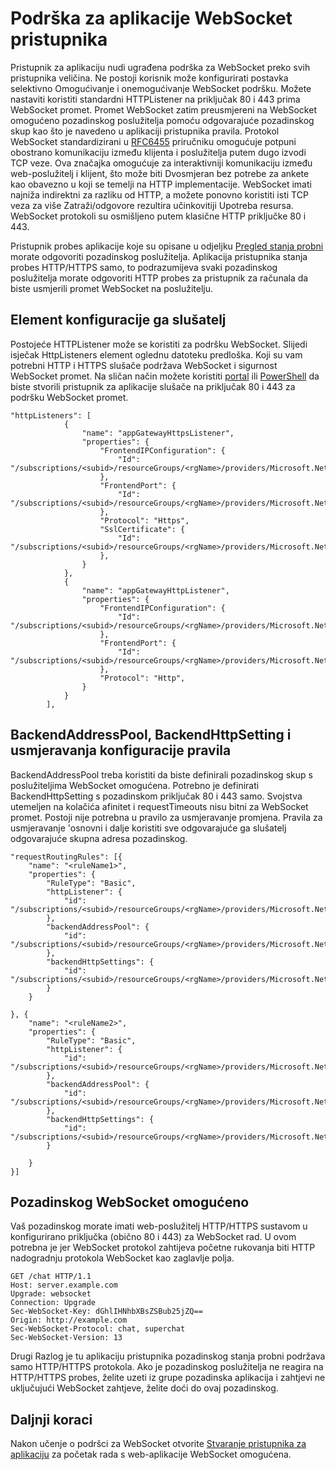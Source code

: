<properties
   pageTitle="Podrška za aplikacije pristupnika WebSocket | Microsoft Azure"
   description="Ova stranica sadrži pregled podrške za aplikaciju pristupnika WebSocket."
   documentationCenter="na"
   services="application-gateway"
   authors="amsriva"
   manager="rossort"
   editor="amsriva"/>
<tags
   ms.service="application-gateway"
   ms.devlang="na"
   ms.topic="article"
   ms.tgt_pltfrm="na"
   ms.workload="infrastructure-services"
   ms.date="09/16/2016"
   ms.author="amsriva"/>

# <a name="application-gateway-websocket-support"></a>Podrška za aplikacije WebSocket pristupnika

Pristupnik za aplikaciju nudi ugrađena podrška za WebSocket preko svih pristupnika veličina. Ne postoji korisnik može konfigurirati postavka selektivno Omogućivanje i onemogućivanje WebSocket podršku. Možete nastaviti koristiti standardni HTTPListener na priključak 80 i 443 prima WebSocket promet. Promet WebSocket zatim preusmjereni na WebSocket omogućeno pozadinskog poslužitelja pomoću odgovarajuće pozadinskog skup kao što je navedeno u aplikaciji pristupnika pravila. Protokol WebSocket standardizirani u [RFC6455](https://tools.ietf.org/html/rfc6455) priručniku omogućuje potpuni obostrano komunikaciju između klijenta i poslužitelja putem dugo izvodi TCP veze. Ova značajka omogućuje za interaktivniji komunikaciju između web-poslužitelj i klijent, što može biti Dvosmjeran bez potrebe za ankete kao obavezno u koji se temelji na HTTP implementacije.  WebSocket imati najniža indirektni za razliku od HTTP, a možete ponovno koristiti isti TCP veza za više Zatraži/odgovore rezultira učinkovitiji Upotreba resursa. WebSocket protokoli su osmišljeno putem klasične HTTP priključke 80 i 443.

Pristupnik probes aplikacije koje su opisane u odjeljku [Pregled stanja probni](application-gateway-probe-overview.md) morate odgovoriti pozadinskog poslužitelja. Aplikacija pristupnika stanja probes HTTP/HTTPS samo, to podrazumijeva svaki pozadinskog poslužitelja morate odgovoriti HTTP probes za pristupnik za računala da biste usmjerili promet WebSocket na poslužitelju.

## <a name="listener-configuration-element"></a>Element konfiguracije ga slušatelj

Postojeće HTTPListener može se koristiti za podršku WebSocket. Slijedi isječak HttpListeners element oglednu datoteku predloška. Koji su vam potrebni HTTP i HTTPS slušače podržava WebSocket i sigurnost WebSocket promet. Na sličan način možete koristiti [portal](application-gateway-create-gateway-portal.md) ili [PowerShell](application-gateway-create-gateway-arm.md) da biste stvorili pristupnik za aplikacije slušače na priključak 80 i 443 za podršku WebSocket promet.


    "httpListeners": [
                {
                    "name": "appGatewayHttpsListener",
                    "properties": {
                        "FrontendIPConfiguration": {
                            "Id": "/subscriptions/<subid>/resourceGroups/<rgName>/providers/Microsoft.Network/applicationGateways/applicationGateway1/frontendIPConfigurations/DefaultFrontendPublicIP"
                        },
                        "FrontendPort": {
                            "Id": "/subscriptions/<subid>/resourceGroups/<rgName>/providers/Microsoft.Network/applicationGateways/applicationGateway1/frontendPorts/appGatewayFrontendPort443'"
                        },
                        "Protocol": "Https",
                        "SslCertificate": {
                            "Id": "/subscriptions/<subid>/resourceGroups/<rgName>/providers/Microsoft.Network/applicationGateways/applicationGateway1/sslCertificates/appGatewaySslCert1'"
                        },
                    }
                },
                {
                    "name": "appGatewayHttpListener",
                    "properties": {
                        "FrontendIPConfiguration": {
                            "Id": "/subscriptions/<subid>/resourceGroups/<rgName>/providers/Microsoft.Network/applicationGateways/applicationGateway1/frontendIPConfigurations/appGatewayFrontendIP'"
                        },
                        "FrontendPort": {
                            "Id": "/subscriptions/<subid>/resourceGroups/<rgName>/providers/Microsoft.Network/applicationGateways/applicationGateway1/frontendPorts/appGatewayFrontendPort80'"
                        },
                        "Protocol": "Http",
                    }
                }
            ],

## <a name="backendaddresspool-backendhttpsetting-and-routing-rule-configuration"></a>BackendAddressPool, BackendHttpSetting i usmjeravanja konfiguracije pravila

BackendAddressPool treba koristiti da biste definirali pozadinskog skup s poslužiteljima WebSocket omogućena. Potrebno je definirati BackendHttpSetting s pozadinskom priključak 80 i 443 samo. Svojstva utemeljen na kolačića afinitet i requestTimeouts nisu bitni za WebSocket promet. Postoji nije potrebna u pravilo za usmjeravanje promjena. Pravila za usmjeravanje 'osnovni i dalje koristiti sve odgovarajuće ga slušatelj odgovarajuće skupna adresa pozadinskog. 

    "requestRoutingRules": [{
        "name": "<ruleName1>",
        "properties": {
            "RuleType": "Basic",
            "httpListener": {
                "id": "/subscriptions/<subid>/resourceGroups/<rgName>/providers/Microsoft.Network/applicationGateways/applicationGateway1/httpListeners/appGatewayHttpsListener')]"
            },
            "backendAddressPool": {
                "id": "/subscriptions/<subid>/resourceGroups/<rgName>/providers/Microsoft.Network/applicationGateways/applicationGateway1/backendAddressPools/ContosoServerPool')]"
            },
            "backendHttpSettings": {
                "id": "/subscriptions/<subid>/resourceGroups/<rgName>/providers/Microsoft.Network/applicationGateways/applicationGateway1/backendHttpSettingsCollection/appGatewayBackendHttpSettings')]"
            }
        }

    }, {
        "name": "<ruleName2>",
        "properties": {
            "RuleType": "Basic",
            "httpListener": {
                "id": "/subscriptions/<subid>/resourceGroups/<rgName>/providers/Microsoft.Network/applicationGateways/applicationGateway1/httpListeners/appGatewayHttpListener')]"
            },
            "backendAddressPool": {
                "id": "/subscriptions/<subid>/resourceGroups/<rgName>/providers/Microsoft.Network/applicationGateways/applicationGateway1/backendAddressPools/ContosoServerPool')]"
            },
            "backendHttpSettings": {
                "id": "/subscriptions/<subid>/resourceGroups/<rgName>/providers/Microsoft.Network/applicationGateways/applicationGateway1/backendHttpSettingsCollection/appGatewayBackendHttpSettings')]"
            }

        }
    }]

## <a name="websocket-enabled-backend"></a>Pozadinskog WebSocket omogućeno

Vaš pozadinskog morate imati web-poslužitelj HTTP/HTTPS sustavom u konfigurirano priključka (obično 80 i 443) za WebSocket rad. U ovom potrebna je jer WebSocket protokol zahtijeva početne rukovanja biti HTTP nadogradnju protokola WebSocket kao zaglavlje polja.

    GET /chat HTTP/1.1
    Host: server.example.com
    Upgrade: websocket
    Connection: Upgrade
    Sec-WebSocket-Key: dGhlIHNhbXBsZSBub25jZQ==
    Origin: http://example.com
    Sec-WebSocket-Protocol: chat, superchat
    Sec-WebSocket-Version: 13

Drugi Razlog je tu aplikaciju pristupnika pozadinskog stanja probni podržava samo HTTP/HTTPS protokola. Ako je pozadinskog poslužitelja ne reagira na HTTP/HTTPS probes, želite uzeti iz grupe pozadinska aplikacija i zahtjevi ne uključujući WebSocket zahtjeve, želite doći do ovaj pozadinskog.

## <a name="next-steps"></a>Daljnji koraci

Nakon učenje o podršci za WebSocket otvorite [Stvaranje pristupnika za aplikaciju](application-gateway-create-gateway.md) za početak rada s web-aplikacije WebSocket omogućena.
